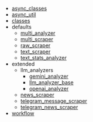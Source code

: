 * [async_classes](async_classes.md)
* [async_util](async_util.md)
* [classes](classes.md)
* defaults
    * [multi_analyzer](defaults/multi_analyzer.md)
    * [multi_scraper](defaults/multi_scraper.md)
    * [raw_scraper](defaults/raw_scraper.md)
    * [text_scraper](defaults/text_scraper.md)
    * [text_stats_analyzer](defaults/text_stats_analyzer.md)
* extended
    * llm_analyzers
        * [gemini_analyzer](extended/llm_analyzers/gemini_analyzer.md)
        * [llm_analyzer_base](extended/llm_analyzers/llm_analyzer_base.md)
        * [openai_analyzer](extended/llm_analyzers/openai_analyzer.md)
    * [news_scraper](extended/news_scraper.md)
    * [telegram_message_scraper](extended/telegram_message_scraper.md)
    * [telegram_news_scraper](extended/telegram_news_scraper.md)
* [workflow](workflow.md)
